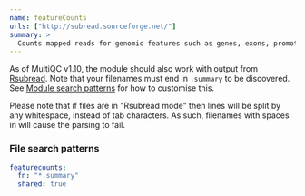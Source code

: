 ```yaml
---
name: featureCounts
urls: ["http://subread.sourceforge.net/"]
summary: >
  Counts mapped reads for genomic features such as genes, exons, promoter, gene bodies, genomic bins and chromosomal locations
---
```


As of MultiQC v1.10, the module should also work with output from
[Rsubread](https://bioconductor.org/packages/release/bioc/html/Rsubread.html).
Note that your filenames must end in `.summary` to be discovered.
See [Module search patterns](#module-search-patterns) for how to customise this.

Please note that if files are in "Rsubread mode" then lines will be split by any
whitespace, instead of tab characters. As such, filenames with spaces in will
cause the parsing to fail.

### File search patterns

```yaml
featurecounts:
  fn: "*.summary"
  shared: true
```
